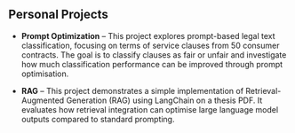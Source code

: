 ## Personal Projects

- **Prompt Optimization** – This project explores prompt-based legal text classification, focusing on terms of service clauses from 50 consumer contracts. The goal is to classify clauses as fair or unfair and investigate how much classification performance can be improved through prompt optimisation.

- **RAG** – This project demonstrates a simple implementation of Retrieval-Augmented Generation (RAG) using LangChain on a thesis PDF. It evaluates how retrieval integration can optimise large language model outputs compared to standard prompting.
